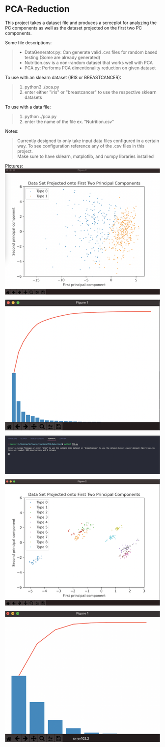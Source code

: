 # PCA-Reduction
This project takes a dataset file and produces a screeplot for analyzing the PC components as well as the dataset projected on the first two PC components.


Some file descriptions: 
 >  - DataGenerator.py: Can generate valid .cvs files for random based testing (Some are already generated)
 >  - Nutrition.csv is a non-random dataset that works well with PCA
 >  - PCA.py: Performs PCA dimentionality reduction on given dataset

     
To use with an sklearn dataset (IRIS or BREASTCANCER): 
 > 1. python3 ./pca.py
 > 2. enter either "iris" or "breastcancer" to use the respective sklearn datasets


To use with a data file: 
> 1. python ./pca.py 
> 2. enter the name of the file ex. "Nutrition.csv"
  
Notes: 

> Currently designed to only take input data files configured in a certain way. To see configuration reference any of the .csv files in this project.  
> Make sure to have sklearn, matplotlib, and numpy libraries installed 

Pictures:
![image1](output_images/Breastcancer-Projection.png?raw=true "pictransferINIT")

![image2](output_images/Breastcancer-Scree.png?raw=true "pictransferINIT")

![image3](output_images/nutrition-CLI.png?raw=true "pictransferINIT")

![image4](output_images/Nutrition-Projection.png?raw=true "pictransferINIT")

![image5](output_images/Nutrition-Scree.png?raw=true "pictransferINIT")





